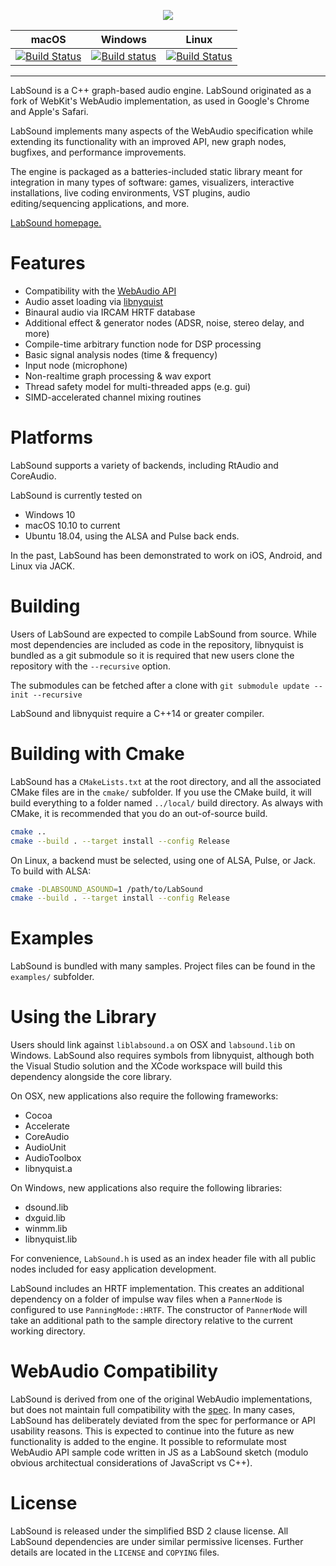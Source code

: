 <p align="center">
  <img src="https://raw.githubusercontent.com/LabSound/LabSound/master/assets/images/labsound_4x3.png"/>
</p>

macOS | Windows | Linux |
----- | ------- | -------
[![Build Status](https://travis-ci.org/LabSound/LabSound.svg)](https://travis-ci.org/LabSound/LabSound) | [![Build status](https://ci.appveyor.com/api/projects/status/k6n5ib48t7q8wwlc?svg=true)](https://ci.appveyor.com/project/ddiakopoulos/labsound) | [![Build Status](https://travis-ci.org/LabSound/LabSound.svg)](https://travis-ci.org/LabSound/LabSound)
-----------------


LabSound is a C++ graph-based audio engine. LabSound originated as a fork of WebKit's WebAudio implementation, as used in Google's Chrome and Apple's Safari. 

LabSound implements many aspects of the WebAudio specification while extending its functionality with an improved API, new graph nodes, bugfixes, and performance improvements.

The engine is packaged as a batteries-included static library meant for integration in many types of software: games, visualizers, interactive installations, live coding environments, VST plugins, audio editing/sequencing applications, and more.

[LabSound homepage.](http://www.labsound.io/)

# Features

* Compatibility with the [WebAudio API](https://developer.mozilla.org/en-US/docs/Web/API/Web_Audio_API)
* Audio asset loading via [libnyquist](https://github.com/ddiakopoulos/libnyquist)
* Binaural audio via IRCAM HRTF database
* Additional effect & generator nodes (ADSR, noise, stereo delay, and more)
* Compile-time arbitrary function node for DSP processing
* Basic signal analysis nodes (time & frequency)
* Input node (microphone)
* Non-realtime graph processing & wav export
* Thread safety model for multi-threaded apps (e.g. gui)
* SIMD-accelerated channel mixing routines

# Platforms

LabSound supports a variety of backends, including RtAudio and CoreAudio.

LabSound is currently tested on

* Windows 10
* macOS 10.10 to current
* Ubuntu 18.04, using the ALSA and Pulse back ends.

In the past, LabSound has been demonstrated to work on iOS, Android, and Linux via JACK. 

# Building

Users of LabSound are expected to compile LabSound from source. While most dependencies are included as code in the repository, libnyquist is bundled as a git submodule so it is required that new users clone the repository with the `--recursive` option.

The submodules can be fetched after a clone with `git submodule update --init --recursive`

LabSound and libnyquist require a C++14 or greater compiler.

# Building with Cmake

LabSound has a `CMakeLists.txt` at the root directory, and all the associated CMake files are in the `cmake/` subfolder. If you use the CMake build, it will build everything to a folder named `../local/` build directory. As always with CMake, it is recommended that you do an out-of-source build.

```sh
cmake ..
cmake --build . --target install --config Release
```

On Linux, a backend must be selected, using one of ALSA, Pulse, or Jack. To build with ALSA:

```sh
cmake -DLABSOUND_ASOUND=1 /path/to/LabSound
cmake --build . --target install --config Release
```

# Examples

LabSound is bundled with many samples. Project files can be found in the `examples/` subfolder.

# Using the Library

Users should link against `liblabsound.a` on OSX and `labsound.lib` on Windows. LabSound also requires symbols from libnyquist, although both the Visual Studio solution and the XCode workspace will build this dependency alongside the core library.

On OSX, new applications also require the following frameworks:
+ Cocoa
+ Accelerate
+ CoreAudio
+ AudioUnit
+ AudioToolbox
+ libnyquist.a

On Windows, new applications also require the following libraries:
+ dsound.lib
+ dxguid.lib
+ winmm.lib
+ libnyquist.lib

For convenience, `LabSound.h` is used as an index header file with all public nodes included for easy application development.

LabSound includes an HRTF implementation. This creates an additional dependency on a folder of impulse wav files when a `PannerNode` is configured to use `PanningMode::HRTF`. The constructor of `PannerNode` will take an additional path to the sample directory relative to the current working directory.

# WebAudio Compatibility

LabSound is derived from one of the original WebAudio implementations, but does not maintain full compatibility with the [spec](http://www.w3.org/TR/webaudio/). In many cases, LabSound has deliberately deviated from the spec for performance or API usability reasons. This is expected to continue into the future as new functionality is added to the engine. It possible to reformulate most WebAudio API sample code written in JS as a LabSound sketch (modulo obvious architectual considerations of JavaScript vs C++).

# License

LabSound is released under the simplified BSD 2 clause license. All LabSound dependencies are under similar permissive licenses. Further details are located in the `LICENSE` and `COPYING` files.
